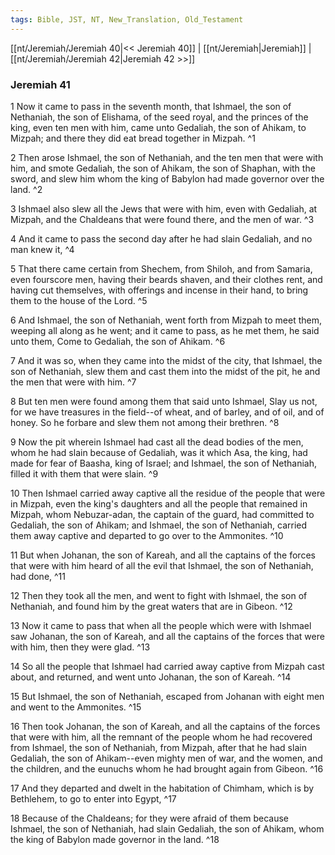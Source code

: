 ```yaml
---
tags: Bible, JST, NT, New_Translation, Old_Testament
---
```


[[nt/Jeremiah/Jeremiah 40|<< Jeremiah 40]] | [[nt/Jeremiah|Jeremiah]] | [[nt/Jeremiah/Jeremiah 42|Jeremiah 42 >>]]

### Jeremiah 41

1 Now it came to pass in the seventh month, that Ishmael, the son of Nethaniah, the son of Elishama, of the seed royal, and the princes of the king, even ten men with him, came unto Gedaliah, the son of Ahikam, to Mizpah; and there they did eat bread together in Mizpah.  ^1

2 Then arose Ishmael, the son of Nethaniah, and the ten men that were with him, and smote Gedaliah, the son of Ahikam, the son of Shaphan, with the sword, and slew him whom the king of Babylon had made governor over the land.  ^2

3 Ishmael also slew all the Jews that were with him, even with Gedaliah, at Mizpah, and the Chaldeans that were found there, and the men of war.  ^3

4 And it came to pass the second day after he had slain Gedaliah, and no man knew it,  ^4

5 That there came certain from Shechem, from Shiloh, and from Samaria, even fourscore men, having their beards shaven, and their clothes rent, and having cut themselves, with offerings and incense in their hand, to bring them to the house of the Lord.  ^5

6 And Ishmael, the son of Nethaniah, went forth from Mizpah to meet them, weeping all along as he went; and it came to pass, as he met them, he said unto them, Come to Gedaliah, the son of Ahikam.  ^6

7 And it was so, when they came into the midst of the city, that Ishmael, the son of Nethaniah, slew them and cast them into the midst of the pit, he and the men that were with him.  ^7

8 But ten men were found among them that said unto Ishmael, Slay us not, for we have treasures in the field\--of wheat, and of barley, and of oil, and of honey. So he forbare and slew them not among their brethren.  ^8

9 Now the pit wherein Ishmael had cast all the dead bodies of the men, whom he had slain because of Gedaliah, was it which Asa, the king, had made for fear of Baasha, king of Israel; and Ishmael, the son of Nethaniah, filled it with them that were slain.  ^9

10 Then Ishmael carried away captive all the residue of the people that were in Mizpah, even the king\'s daughters and all the people that remained in Mizpah, whom Nebuzar-adan, the captain of the guard, had committed to Gedaliah, the son of Ahikam; and Ishmael, the son of Nethaniah, carried them away captive and departed to go over to the Ammonites.  ^10

11 But when Johanan, the son of Kareah, and all the captains of the forces that were with him heard of all the evil that Ishmael, the son of Nethaniah, had done,  ^11

12 Then they took all the men, and went to fight with Ishmael, the son of Nethaniah, and found him by the great waters that are in Gibeon.  ^12

13 Now it came to pass that when all the people which were with Ishmael saw Johanan, the son of Kareah, and all the captains of the forces that were with him, then they were glad.  ^13

14 So all the people that Ishmael had carried away captive from Mizpah cast about, and returned, and went unto Johanan, the son of Kareah.  ^14

15 But Ishmael, the son of Nethaniah, escaped from Johanan with eight men and went to the Ammonites.  ^15

16 Then took Johanan, the son of Kareah, and all the captains of the forces that were with him, all the remnant of the people whom he had recovered from Ishmael, the son of Nethaniah, from Mizpah, after that he had slain Gedaliah, the son of Ahikam\--even mighty men of war, and the women, and the children, and the eunuchs whom he had brought again from Gibeon.  ^16

17 And they departed and dwelt in the habitation of Chimham, which is by Bethlehem, to go to enter into Egypt,  ^17

18 Because of the Chaldeans; for they were afraid of them because Ishmael, the son of Nethaniah, had slain Gedaliah, the son of Ahikam, whom the king of Babylon made governor in the land.  ^18

 
